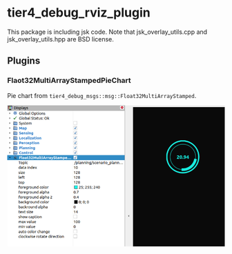# tier4_debug_rviz_plugin

This package is including jsk code.
Note that jsk_overlay_utils.cpp and jsk_overlay_utils.hpp are BSD license.

## Plugins

### Flaot32MultiArrayStampedPieChart

Pie chart from `tier4_debug_msgs::msg::Float32MultiArrayStamped`.

![float32_multi_array_stamped_pie_chart](./images/float32_multi_array_stamped_pie_chart.png)
